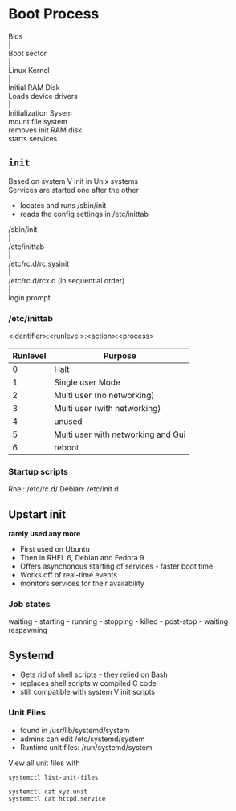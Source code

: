 # Boot Process

Bios  
  |  
Boot sector  
  |  
Linux Kernel  
  |  
Initial RAM Disk  
    Loads device drivers  
  |  
Initialization Sysem  
    mount file system  
    removes init RAM disk  
    starts services  


## `init`
Based on system V init in Unix systems  
Services are started one after the other  

- locates and runs /sbin/init
- reads the config settings in /etc/inittab

/sbin/init  
  |  
/etc/inittab  
  |  
/etc/rc.d/rc.sysinit  
  |  
/etc/rc.d/rcx.d (in sequential order)  
  |  
login prompt  


### /etc/inittab

\<identifier>:\<runlevel>:\<action>:\<process>

| Runlevel | Purpose |
| -------- | ------- |
| 0 | Halt |
| 1 | Single user Mode |
| 2 | Multi user (no networking) |
| 3 | Multi user (with networking) |
| 4 | unused |
| 5 | Multi user with networking and Gui |
| 6 | reboot |


### Startup scripts

Rhel:   /etc/rc.d/
Debian: /etc/init.d

## Upstart init
**rarely used any more**
- First used on Ubuntu
- Then in RHEL 6, Debian and Fedora 9
- Offers asynchonous starting of services - faster boot time
- Works off of real-time events
- monitors services for their availability

### Job states
waiting - starting - running - stopping - killed - post-stop - waiting
respawning

## Systemd
- Gets rid of shell scripts - they relied on Bash 
- replaces shell scripts w compiled C code
- still compatible with system V init scripts

### Unit Files
- found in /usr/lib/systemd/system
- admins can edit /etc/systemd/system
- Runtime unit files: /run/systemd/system

View all unit files with

    systemctl list-unit-files

    systemctl cat xyz.unit
    systemctl cat httpd.service